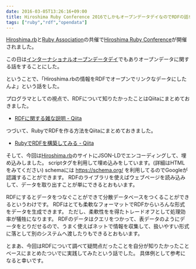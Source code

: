 ```yaml
---
date: 2016-03-05T13:26:16+09:00
title: Hiroshima Ruby Conference 2016でしかもオープンデータデイなのでRDFの話をした
tags: ["ruby","rdf","opendata"]
---
```


[Hiroshima.rb](http://hiroshimarb.github.io/)と[Ruby Association](http://www.ruby.or.jp/ja/)の共催で[Hiroshima Ruby Conference](http://hiroshima-ruby-conf.me/)が開催されました。


この日は[インターナショナルオープンデータデイ](http://okfn.jp/2015/09/16/iodd2016-pre/)でもありオープンデータに関する話をすることにした。

ということで、「Hiroshima.rbの情報をRDFでオープンでリンクなデータにしたんよ」という話をした。

プログラマとしての視点で、RDFについて知りたかったことはQiitaにまとめておきました。

* [RDFに関する雑な説明 - Qiita](http://qiita.com/eielh/items/deadb765ac994956f8a2)

つづいて、RubyでRDFを作る方法をQiitaにまとめておきました。

* [RubyでRDFを構築してみる - Qiita](http://qiita.com/eielh/items/1ae9ef9ae822e4256d52#_reference-e5d1f38862d0df2ef167)

そして、今回は[Hiroshima.rb](http://hiroshimarb.github.io/)のサイトにJSON-LDでエンコーディングして、埋め込みしました。
scriptタグを利用して埋め込みをしています。(詳細はHTMLをみてください)
schemaには https://schema.org/ を利用してるのでGoogleが認識することができます。
RDFのライブラリを使えばウェブページを読み込みして、データを取り出すことが単にできるとおもいます。

RDFにするとデータをつなぐことができて分散データベースをつくることができるというわけです。
RDFはとても柔軟なフォーマットでRDFからいろんな形式をデータを生成できます。
ただし、柔軟性をを得たトレードオフとして処理効率が犠牲になります。
RDFのデータはクエリをつかって、表データのようにデータをとりだせるので、うまく使えばネットで情報を収集して、扱いやすい形式に落として別のシステムへ渡したりもできるとおもいます。

とまあ、今回はRDFについて調べて疑問点だったことを自分が知りたかったことベースにまとめたついでに実践してみたという話でした。
具体例として参考になると幸いです。

<script async class="speakerdeck-embed" data-id="8141be0553cb4fc8960e5e4a30967ce2" data-ratio="1.33333333333333" src="//speakerdeck.com/assets/embed.js"></script>
